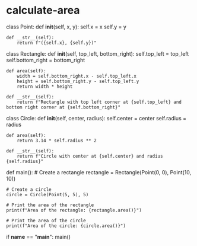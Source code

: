 # calculate-area
class Point:
    def __init__(self, x, y):
        self.x = x
        self.y = y

    def __str__(self):
        return f"({self.x}, {self.y})"


class Rectangle:
    def __init__(self, top_left, bottom_right):
        self.top_left = top_left
        self.bottom_right = bottom_right

    def area(self):
        width = self.bottom_right.x - self.top_left.x
        height = self.bottom_right.y - self.top_left.y
        return width * height

    def __str__(self):
        return f"Rectangle with top left corner at {self.top_left} and bottom right corner at {self.bottom_right}"


class Circle:
    def __init__(self, center, radius):
        self.center = center
        self.radius = radius

    def area(self):
        return 3.14 * self.radius ** 2

    def __str__(self):
        return f"Circle with center at {self.center} and radius {self.radius}"


def main():
    # Create a rectangle
    rectangle = Rectangle(Point(0, 0), Point(10, 10))

    # Create a circle
    circle = Circle(Point(5, 5), 5)

    # Print the area of the rectangle
    print(f"Area of the rectangle: {rectangle.area()}")

    # Print the area of the circle
    print(f"Area of the circle: {circle.area()}")


if __name__ == "__main__":
    main()
